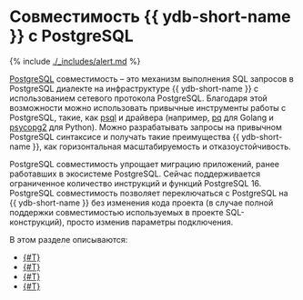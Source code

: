 # Совместимость {{ ydb-short-name }} с PostgreSQL

{% include [./_includes/alert.md](./_includes/alert_preview.md) %}

[PostgreSQL](https://www.postgresql.org) совместимость – это механизм выполнения SQL запросов в PostgreSQL диалекте на инфраструктуре {{ ydb-short-name }} с использованием сетевого протокола PostgreSQL. Благодаря этой возможности можно использовать привычные инструменты работы с PostgreSQL, такие, как [psql](https://www.postgresql.org/docs/14/app-psql.html) и драйвера (например, [pq](https://github.com/lib/pq) для Golang и [psycopg2](https://pypi.org/project/psycopg2/) для Python). Можно разрабатывать запросы на привычном PostgreSQL синтаксисе и получать такие преимущества {{ ydb-short-name }}, как горизонтальная масштабируемость и отказоустойчивость.

PostgreSQL совместимость упрощает миграцию приложений, ранее работавших в экосистеме PostgreSQL. Сейчас поддерживается ограниченное количество инструкций и функций PostgreSQL 16. PostgreSQL совместимость позволяет переключаться с PostgreSQL на {{ ydb-short-name }} без изменения кода проекта (в случае полной поддержки совместимостью используемых в проекте SQL-конструкций), просто изменив параметры подключения.

В этом разделе описываются:

- [{#T}](connect.md)
- [{#T}](interoperability.md)
- [{#T}](functions.md)
- [{#T}](import.md)
